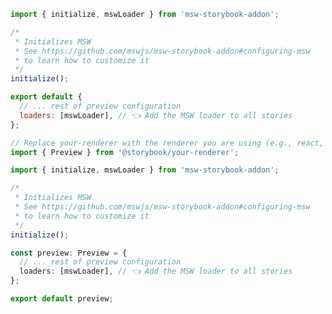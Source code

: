 ```js filename=".storybook/preview.js" renderer="common" language="js"
import { initialize, mswLoader } from 'msw-storybook-addon';

/*
 * Initializes MSW
 * See https://github.com/mswjs/msw-storybook-addon#configuring-msw
 * to learn how to customize it
 */
initialize();

export default {
  // ... rest of preview configuration
  loaders: [mswLoader], // 👈 Add the MSW loader to all stories
};
```

```ts filename=".storybook/preview.ts" renderer="common" language="ts"
// Replace your-renderer with the renderer you are using (e.g., react, vue, etc.)
import { Preview } from '@storybook/your-renderer';

import { initialize, mswLoader } from 'msw-storybook-addon';

/*
 * Initializes MSW
 * See https://github.com/mswjs/msw-storybook-addon#configuring-msw
 * to learn how to customize it
 */
initialize();

const preview: Preview = {
  // ... rest of preview configuration
  loaders: [mswLoader], // 👈 Add the MSW loader to all stories
};

export default preview;
```

